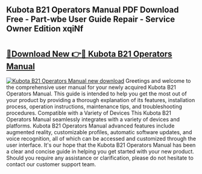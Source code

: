 ## Kubota B21 Operators Manual PDF Download Free - Part-wbe User Guide Repair - Service Owner Edition xqiNf

# <h2><a href="http://bc89590.oget.top/?id=Kubota+B21+Operators+Manual">🔗Download New 👉🔴 Kubota B21 Operators Manual</a></h2>

[![Kubota B21 Operators Manual new download](https://i.imgur.com/5g1atiW.png)](http://bc89590.oget.top/?id=Kubota+B21+Operators+Manual)
Greetings and welcome to the comprehensive user manual for your newly acquired Kubota B21 Operators Manual. This guide is intended to help you get the most out of your product by providing a thorough explanation of its features, installation process, operation instructions, maintenance tips, and troubleshooting procedures. Compatible with a Variety of Devices This Kubota B21 Operators Manual seamlessly integrates with a variety of devices and platforms. Kubota B21 Operators Manual advanced features include augmented reality, customizable profiles, automatic software updates, and voice recognition, all of which can be accessed and customized through the user interface. It's our hope that the Kubota B21 Operators Manual has been a clear and concise guide in helping you get started with your new product. Should you require any assistance or clarification, please do not hesitate to contact our customer support team.
